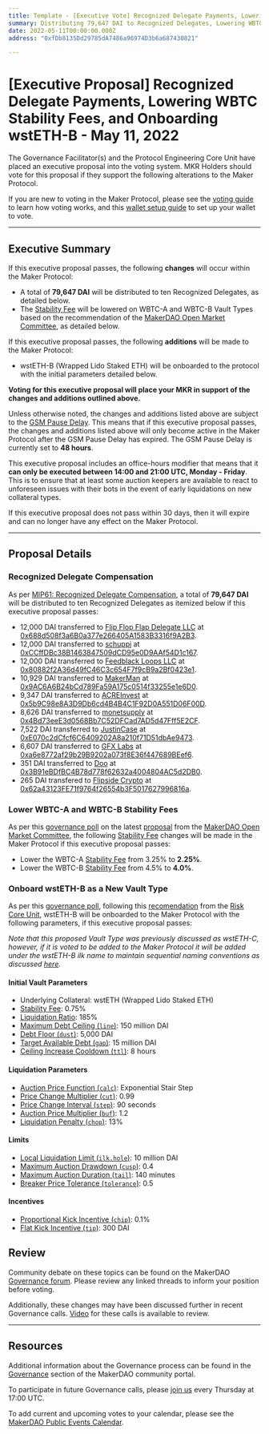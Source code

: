 ```yaml
---
title: Template - [Executive Vote] Recognized Delegate Payments, Lowering WBTC Stability Fees, and Onboarding wstETH-B - May 11, 2022
summary: Distributing 79,647 DAI to Recognized Delegates, Lowering WBTC-A and WBTC-B Stability Fees, and Onboarding wstETH-B (Wrapped Lido Staked ETH).
date: 2022-05-11T00:00:00.000Z
address: "0xfDb8135Dd29785dA7486a96974D3b6a687430821"

---
```

# [Executive Proposal] Recognized Delegate Payments, Lowering WBTC Stability Fees, and Onboarding wstETH-B - May 11, 2022

The Governance Facilitator(s) and the Protocol Engineering Core Unit have placed an executive proposal into the voting system. MKR Holders should vote for this proposal if they support the following alterations to the Maker Protocol.

If you are new to voting in the Maker Protocol, please see the [voting guide](https://community-development.makerdao.com/en/learn/governance/how-voting-works/) to learn how voting works, and this [wallet setup guide](https://community-development.makerdao.com/en/learn/governance/voting-setup/) to set up your wallet to vote.

---

## Executive Summary

If this executive proposal passes, the following **changes** will occur within the Maker Protocol:
- A total of **79,647 DAI** will be distributed to ten Recognized Delegates, as detailed below.
- The [Stability Fee](https://manual.makerdao.com/parameter-index/vault-risk/param-stability-fee) will be lowered on WBTC-A and WBTC-B Vault Types based on the recommendation of the [MakerDAO Open Market Committee](https://forum.makerdao.com/t/parameter-proposal-group-makerdao-open-market-committee/7355), as detailed below.

If this executive proposal passes, the following **additions** will be made to the Maker Protocol:
- wstETH-B (Wrapped Lido Staked ETH) will be onboarded to the protocol with the initial parameters detailed below.

**Voting for this executive proposal will place your MKR in support of the changes and additions outlined above.**

Unless otherwise noted, the changes and additions listed above are subject to the [GSM Pause Delay](https://manual.makerdao.com/parameter-index/core/param-gsm-pause-delay). This means that if this executive proposal passes, the changes and additions listed above will only become active in the Maker Protocol after the GSM Pause Delay has expired. The GSM Pause Delay is currently set to **48 hours**.

This executive proposal includes an office-hours modifier that means that it **can only be executed between 14:00 and 21:00 UTC, Monday - Friday**. This is to ensure that at least some auction keepers are available to react to unforeseen issues with their bots in the event of early liquidations on new collateral types.

If this executive proposal does not pass within 30 days, then it will expire and can no longer have any effect on the Maker Protocol.

---

## Proposal Details

### Recognized Delegate Compensation 

As per [MIP61: Recognized Delegate Compensation](https://mips.makerdao.com/mips/details/MIP61), a total of **79,647 DAI** will be distributed to ten Recognized Delegates as itemized below if this executive proposal passes:

* 12,000 DAI transferred to [Flip Flop Flap Delegate LLC](https://vote.makerdao.com/address/0xaf8aa6846539033eaf0c3ca4c9c7373e370e039b) at [0x688d508f3a6B0a377e266405A1583B3316f9A2B3](https://etherscan.io/address/0x688d508f3a6B0a377e266405A1583B3316f9A2B3).
* 12,000 DAI transferred to [schuppi](https://vote.makerdao.com/address/0xb21e535fb349e4ef0520318acfe589e174b0126b) at [0xCCffDBc38B1463847509dCD95e0D9AAf54D1c167](https://etherscan.io/address/0xCCffDBc38B1463847509dCD95e0D9AAf54D1c167).
* 12,000 DAI transferred to [Feedblack Loops LLC](https://vote.makerdao.com/address/0x845b36e1e4f41a361dd711bda8ea239bf191fe95) at [0x80882f2A36d49fC46C3c654F7f9cB9a2Bf0423e1](https://etherscan.io/address/0x80882f2A36d49fC46C3c654F7f9cB9a2Bf0423e1).
* 10,929 DAI transferred to [MakerMan](https://vote.makerdao.com/address/0x22d5294a23d49294bf11d9db8beda36e104ad9b3) at [0x9AC6A6B24bCd789Fa59A175c0514f33255e1e6D0](https://etherscan.io/address/0x9AC6A6B24bCd789Fa59A175c0514f33255e1e6D0).
* 9,347 DAI transferred to [ACREInvest](https://vote.makerdao.com/address/0x4d3ac33ab1dd7b0f352b8e590fe8b62c4c39ead5) at [0x5b9C98e8A3D9Db6cd4B4B4C1F92D0A551D06F00D](https://etherscan.io/address/0x5b9C98e8A3D9Db6cd4B4B4C1F92D0A551D06F00D).
* 8,626 DAI transferred to [monetsupply](https://vote.makerdao.com/address/0x45127ec92b58c3a89e89f63553073adcaf2f1f5f) at [0x4Bd73eeE3d0568Bb7C52DFCad7AD5d47Fff5E2CF](https://etherscan.io/address/0x4Bd73eeE3d0568Bb7C52DFCad7AD5d47Fff5E2CF).
* 7,522 DAI transferred to [JustinCase](https://vote.makerdao.com/address/0xcdb792c14391f7115ba77a7cd27f724fc9ea2091) at [0xE070c2dCfcf6C6409202A8a210f71D51dbAe9473](https://etherscan.io/address/0xE070c2dCfcf6C6409202A8a210f71D51dbAe9473).
* 6,607 DAI transferred to [GFX Labs](https://vote.makerdao.com/address/0xf60d7a62c98f65480725255e831de531efe3fe14) at [0xa6e8772af29b29B9202a073f8E36f447689BEef6](https://etherscan.io/address/0xa6e8772af29b29B9202a073f8E36f447689BEef6).
* 351 DAI transferred to [Doo](https://vote.makerdao.com/address/0x8804d391472126da56b9a560aef6c6d5aaa7607b) at [0x3B91eBDfBC4B78d778f62632a4004804AC5d2DB0](https://etherscan.io/address/0x3B91eBDfBC4B78d778f62632a4004804AC5d2DB0).
* 265 DAI transfered to [Flipside Crypto](https://vote.makerdao.com/address/0x84b05b0a30b6ae620f393d1037f217e607ad1b96) at [0x62a43123FE71f9764f26554b3F5017627996816a](https://etherscan.io/address/0x62a43123FE71f9764f26554b3F5017627996816a).

### Lower WBTC-A and WBTC-B Stability Fees

As per this [governance poll](https://vote.makerdao.com/polling/QmTmehbz#poll-detail) on the latest [proposal](https://forum.makerdao.com/t/parameter-changes-proposal-ppg-omc-001-28-april-2022/14863) from the [MakerDAO Open Market Committee](https://forum.makerdao.com/t/parameter-proposal-group-makerdao-open-market-committee/7355), the following [Stability Fee](https://manual.makerdao.com/parameter-index/vault-risk/param-stability-fee) changes will be made in the Maker Protocol if this executive proposal passes:

* Lower the WBTC-A [Stability Fee](https://manual.makerdao.com/parameter-index/vault-risk/param-stability-fee) from 3.25% to **2.25%**.
* Lower the WBTC-B [Stability Fee](https://manual.makerdao.com/parameter-index/vault-risk/param-stability-fee) from 4.5% to **4.0%**.

### Onboard wstETH-B as a New Vault Type

As per this [governance poll](https://vote.makerdao.com/polling/QmaE5doB#poll-detail), following this [recomendation](https://forum.makerdao.com/t/introduction-risk-parameters-for-wsteth-c-vault/14669) from the [Risk Core Unit](https://mips.makerdao.com/mips/details/MIP39c2SP2), wstETH-B will be onboarded to the Maker Protocol with the following parameters, if this executive proposal passes: 

*Note that this proposed Vault Type was previously discussed as wstETH-C, however, if it is voted to be added to the Maker Protocol it will be added under the wstETH-B ilk name to maintain sequential naming conventions as discussed [here](https://forum.makerdao.com/t/ilk-names-versus-display-names-for-vault-types/14759).*

#### Initial Vault Parameters

* Underlying Collateral: wstETH (Wrapped Lido Staked ETH)
* [Stability Fee](https://manual.makerdao.com/parameter-index/vault-risk/param-stability-fee): 0.75%
* [Liquidation Ratio](https://manual.makerdao.com/parameter-index/vault-risk/param-liquidation-ratio): 185%
* [Maximum Debt Ceiling (`line`)](https://manual.makerdao.com/module-index/module-dciam#maximum-debt-ceiling-line): 150 million DAI
* [Debt Floor (`dust`)](https://manual.makerdao.com/parameter-index/vault-risk/param-debt-floor): 5,000 DAI
* [Target Available Debt (`gap`)](https://manual.makerdao.com/module-index/module-dciam#target-available-debt-gap): 15 million DAI
* [Ceiling Increase Cooldown (`ttl`)](https://manual.makerdao.com/module-index/module-dciam#ceiling-increase-cooldown-ttl): 8 hours

#### Liquidation Parameters

* [Auction Price Function (`calc`)](https://manual.makerdao.com/parameter-index/collateral-auction/param-auction-price-function): Exponential Stair Step
* [Price Change Multiplier (`cut`)](https://manual.makerdao.com/parameter-index/collateral-auction/param-auction-price-function#exponential-stair-step): 0.99
* [Price Change Interval (`step`)](https://manual.makerdao.com/parameter-index/collateral-auction/param-auction-price-function#exponential-stair-step): 90 seconds
* [Auction Price Multiplier (`buf`)](https://manual.makerdao.com/parameter-index/collateral-auction/param-auction-price-multiplier): 1.2
* [Liquidation Penalty (`chop`)](https://manual.makerdao.com/parameter-index/vault-risk/param-liquidation-penalty): 13%

#### Limits

* [Local Liquidation Limit (`ilk.hole`)](https://manual.makerdao.com/parameter-index/collateral-auction/param-local-liquidation-limit): 10 million DAI
* [Maximum Auction Drawdown (`cusp`)](https://manual.makerdao.com/parameter-index/collateral-auction/param-max-auction-drawdown): 0.4
* [Maximum Auction Duration (`tail`)](https://manual.makerdao.com/parameter-index/collateral-auction/param-max-auction-duration): 140 minutes
* [Breaker Price Tolerance (`tolerance`)](https://manual.makerdao.com/parameter-index/collateral-auction/param-breaker-price-tolerance): 0.5

#### Incentives

* [Proportional Kick Incentive (`chip`)](https://manual.makerdao.com/parameter-index/collateral-auction/param-proportional-kick-incentive): 0.1%
* [Flat Kick Incentive (`tip`)](https://manual.makerdao.com/parameter-index/collateral-auction/param-flat-kick-incentive): 300 DAI


## Review

Community debate on these topics can be found on the MakerDAO [Governance forum](https://forum.makerdao.com/). Please review any linked threads to inform your position before voting.

Additionally, these changes may have been discussed further in recent Governance calls. [Video](https://www.youtube.com/playlist?list=PLLzkWCj8ywWNq5-90-Id6VPSsrk4OWVan) for these calls is available to review.

---

## Resources

Additional information about the Governance process can be found in the [Governance](https://community-development.makerdao.com/en/learn/governance) section of the MakerDAO community portal.

To participate in future Governance calls, please [join us](https://github.com/makerdao/community/tree/master/governance/governance-and-risk-meetings) every Thursday at 17:00 UTC.

To add current and upcoming votes to your calendar, please see the [MakerDAO Public Events Calendar](https://calendar.google.com/calendar/embed?src=makerdao.com_3efhm2ghipksegl009ktniomdk%40group.calendar.google.com&ctz=UTC&mode=week&showCalendars=0&showPrint=0).

